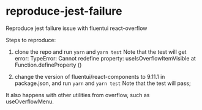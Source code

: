 # reproduce-jest-failure
Reproduce jest failure issue with fluentui react-overflow

Steps to reproduce:
1. clone the repo and run `yarn` and `yarn test`
Note that the test will get error:
    TypeError: Cannot redefine property: useIsOverflowItemVisible
        at Function.defineProperty (<anonymous>)
        
2. change the version of fluentui/react-components to 9.11.1 in package.json, and run `yarn` and `yarn test`
Note that the test will pass;

It also happens with other utilities from overflow, such as useOverflowMenu. 
